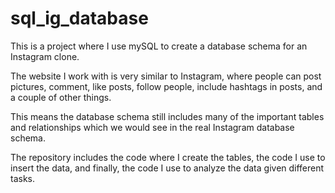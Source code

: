 # sql_ig_database

This is a project where I use mySQL to create a database schema for an Instagram clone.

The website I work with is very similar to Instagram, where people can post pictures, 
comment, like posts, follow people, include hashtags in posts, and a couple of other things.

This means the database schema still includes many of the important tables and relationships which we would see in the real Instagram database schema. 

The repository includes the code where I create the tables, the code I use to insert the data, and 
finally, the code I use to analyze the data given different tasks.


